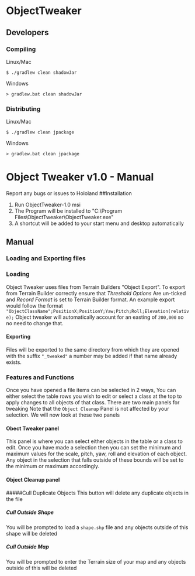 # ObjectTweaker

## Developers

### Compiling
Linux/Mac
```shell script
$ ./gradlew clean shadowJar
```


Windows
```shell script
> gradlew.bat clean shadowJar
```



### Distributing
Linux/Mac
```shell script
$ ./gradlew clean jpackage
```
Windows
```shell script
> gradlew.bat clean jpackage
```


# Object Tweaker v1.0 - Manual
Report any bugs or issues to Hololand
##Installation
1. Run ObjectTweaker-1.0 msi
2. The Program will be installed to "C:\Program Files\ObjectTweaker\ObjectTweaker.exe"
3. A shortcut will be added to your start menu and desktop automatically
## Manual

### Loading and Exporting files

### Loading
Object Tweaker uses files from Terrain Builders "Object Export". To export from Terrain Builder correctly
ensure that *Threshold Options* Are un-ticked and *Record Format* is set to Terrain Builder format. An 
example export would follow the format
 `"ObjectClassName";PositionX;PositionY;Yaw;Pitch;Roll;Elevation(relative);` 
 Object tweaker will automatically account for an easting of `200,000` so no need to change that.
#### Exporting
 Files will be exported to the same directory from which they are opened with the suffix `"_tweaked"` a number may 
 be added if that name already exists.
### Features and Functions
Once you have opened a file items can be selected in 2 ways, You can either select the table rows you wish to edit
or select a class at the top to apply changes to all objects of that class. There are two main panels for tweaking
Note that the `Object Cleanup` Panel is not affected by your selection. We will now look at these two panels
#### Obect Tweaker panel
This panel is where you can select either objects in the table or a class to edit. Once you have made a selection 
then you can set the minimum and maximum values for the scale, pitch, yaw, roll and elevation of each object. Any
object in the selection that falls outside of these bounds will be set to the minimum or maximum accordingly.
#### Object Cleanup panel
#####Cull Duplicate Objects
This button will delete any duplicate objects in the file
##### Cull Outside Shape
You will be prompted to load a `shape.shp` file and any objects outside of this shape will be deleted
##### Cull Outside Map
You will be prompted to enter the Terrain size of your map and any objects outside of this will be deleted
